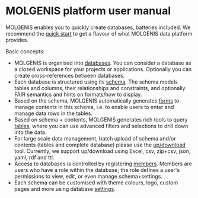 # MOLGENIS platform user manual

MOLGENIS enables you to quickly create databases, batteries included. We recommend the [quick start](use_quickstart.md)
to get a flavour of what MOLGENIS data platform provides.

Basic concepts:

* MOLGENIS is organised into [databases](use_database.md). You can consider a database as a closed workspace for your
  projects or applications. Optionally you can create cross-references between databases.
* Each database is structured using its [schema](use_schema.md). The schema models tables and columns, their
  relationships and constraints, and optionally FAIR semantics and hints on formats/how to display.
* Based on the schema, MOLGENIS automatically generates [forms](use_forms.md) to manage contents in this schema, i.e.
  to enable users to enter and manage data rows in the tables.
* Based on schema + contents, MOLGENIS generates rich tools to query [tables](use_tables.md), where you can use advanced
  filters and selections to drill down into the data.
* For large scale data management, batch upload of schema and/or contents (tables and complete database) please use
  the [up/download](use_updownload.md) tool. Currently, we support up/download using Excel, csv, zip+csv, json, yaml,
  rdf and ttl.
* Access to databases is controlled by registering [members](use_roles.md). Members are users who have a role within
  the database; the role defines a user's permissions to view, edit, or even manage schema+settings.
* Each schema can be customised with theme colours, logo, custom pages and more using
  database [settings](user_database_settings.md).



